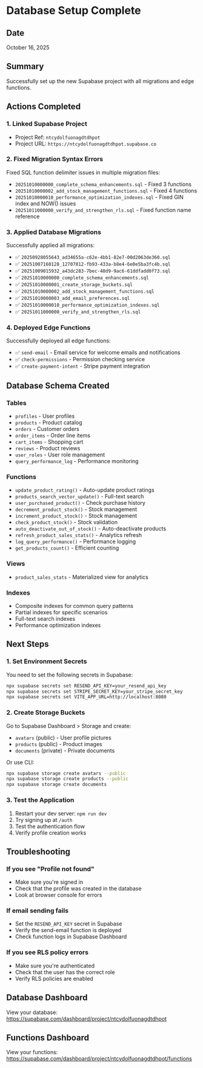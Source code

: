 # Database Setup Complete

## Date
October 16, 2025

## Summary
Successfully set up the new Supabase project with all migrations and edge functions.

## Actions Completed

### 1. Linked Supabase Project
- Project Ref: `ntcydolfuonagdtdhpot`
- Project URL: `https://ntcydolfuonagdtdhpot.supabase.co`

### 2. Fixed Migration Syntax Errors
Fixed SQL function delimiter issues in multiple migration files:
- `20251010000000_complete_schema_enhancements.sql` - Fixed 3 functions
- `20251010000002_add_stock_management_functions.sql` - Fixed 4 functions
- `20251010000010_performance_optimization_indexes.sql` - Fixed GIN index and NOW() issues
- `20251011000000_verify_and_strengthen_rls.sql` - Fixed function name reference

### 3. Applied Database Migrations
Successfully applied all migrations:
- ✅ `20250928055643_ad34655a-c62e-4bb1-82e7-00d2063de360.sql`
- ✅ `20251007160128_12707812-fb93-433a-b8e4-6e0e5ba3fc4b.sql`
- ✅ `20251009015932_a43dc283-7bec-40d9-9ac6-61ddfadd0f73.sql`
- ✅ `20251010000000_complete_schema_enhancements.sql`
- ✅ `20251010000001_create_storage_buckets.sql`
- ✅ `20251010000002_add_stock_management_functions.sql`
- ✅ `20251010000003_add_email_preferences.sql`
- ✅ `20251010000010_performance_optimization_indexes.sql`
- ✅ `20251011000000_verify_and_strengthen_rls.sql`

### 4. Deployed Edge Functions
Successfully deployed all edge functions:
- ✅ `send-email` - Email service for welcome emails and notifications
- ✅ `check-permissions` - Permission checking service
- ✅ `create-payment-intent` - Stripe payment integration

## Database Schema Created

### Tables
- `profiles` - User profiles
- `products` - Product catalog
- `orders` - Customer orders
- `order_items` - Order line items
- `cart_items` - Shopping cart
- `reviews` - Product reviews
- `user_roles` - User role management
- `query_performance_log` - Performance monitoring

### Functions
- `update_product_rating()` - Auto-update product ratings
- `products_search_vector_update()` - Full-text search
- `user_purchased_product()` - Check purchase history
- `decrement_product_stock()` - Stock management
- `increment_product_stock()` - Stock management
- `check_product_stock()` - Stock validation
- `auto_deactivate_out_of_stock()` - Auto-deactivate products
- `refresh_product_sales_stats()` - Analytics refresh
- `log_query_performance()` - Performance logging
- `get_products_count()` - Efficient counting

### Views
- `product_sales_stats` - Materialized view for analytics

### Indexes
- Composite indexes for common query patterns
- Partial indexes for specific scenarios
- Full-text search indexes
- Performance optimization indexes

## Next Steps

### 1. Set Environment Secrets
You need to set the following secrets in Supabase:

```bash
npx supabase secrets set RESEND_API_KEY=your_resend_api_key
npx supabase secrets set STRIPE_SECRET_KEY=your_stripe_secret_key
npx supabase secrets set VITE_APP_URL=http://localhost:8080
```

### 2. Create Storage Buckets
Go to Supabase Dashboard > Storage and create:
- `avatars` (public) - User profile pictures
- `products` (public) - Product images
- `documents` (private) - Private documents

Or use CLI:
```bash
npx supabase storage create avatars --public
npx supabase storage create products --public
npx supabase storage create documents
```

### 3. Test the Application
1. Restart your dev server: `npm run dev`
2. Try signing up at `/auth`
3. Test the authentication flow
4. Verify profile creation works

## Troubleshooting

### If you see "Profile not found"
- Make sure you're signed in
- Check that the profile was created in the database
- Look at browser console for errors

### If email sending fails
- Set the `RESEND_API_KEY` secret in Supabase
- Verify the send-email function is deployed
- Check function logs in Supabase Dashboard

### If you see RLS policy errors
- Make sure you're authenticated
- Check that the user has the correct role
- Verify RLS policies are enabled

## Database Dashboard
View your database: https://supabase.com/dashboard/project/ntcydolfuonagdtdhpot

## Functions Dashboard
View your functions: https://supabase.com/dashboard/project/ntcydolfuonagdtdhpot/functions
